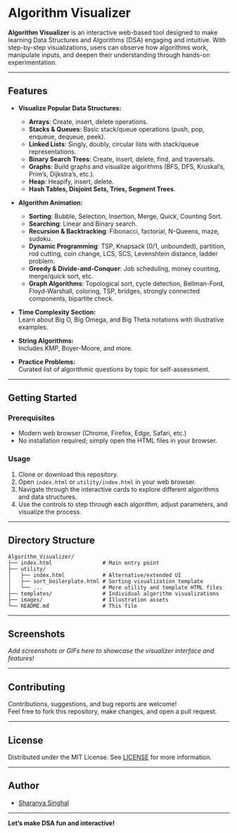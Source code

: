 # Algorithm Visualizer

**Algorithm Visualizer** is an interactive web-based tool designed to make learning Data Structures and Algorithms (DSA) engaging and intuitive. With step-by-step visualizations, users can observe how algorithms work, manipulate inputs, and deepen their understanding through hands-on experimentation.

---

## Features

- **Visualize Popular Data Structures:**
  - **Arrays**: Create, insert, delete operations.
  - **Stacks & Queues**: Basic stack/queue operations (push, pop, enqueue, dequeue, peek).
  - **Linked Lists**: Singly, doubly, circular lists with stack/queue representations.
  - **Binary Search Trees**: Create, insert, delete, find, and traversals.
  - **Graphs**: Build graphs and visualize algorithms (BFS, DFS, Kruskal’s, Prim’s, Dijkstra’s, etc.).
  - **Heap**: Heapify, insert, delete.
  - **Hash Tables, Disjoint Sets, Tries, Segment Trees**.

- **Algorithm Animation:**
  - **Sorting**: Bubble, Selection, Insertion, Merge, Quick, Counting Sort.
  - **Searching**: Linear and Binary search.
  - **Recursion & Backtracking**: Fibonacci, factorial, N-Queens, maze, sudoku.
  - **Dynamic Programming**: TSP, Knapsack (0/1, unbounded), partition, rod cutting, coin change, LCS, SCS, Levenshtein distance, ladder problem.
  - **Greedy & Divide-and-Conquer**: Job scheduling, money counting, merge/quick sort, etc.
  - **Graph Algorithms**: Topological sort, cycle detection, Bellman-Ford, Floyd-Warshall, coloring, TSP, bridges, strongly connected components, bipartite check.

- **Time Complexity Section:**  
  Learn about Big O, Big Omega, and Big Theta notations with illustrative examples.

- **String Algorithms:**  
  Includes KMP, Boyer-Moore, and more.

- **Practice Problems:**  
  Curated list of algorithmic questions by topic for self-assessment.

---

## Getting Started

### Prerequisites

- Modern web browser (Chrome, Firefox, Edge, Safari, etc.)
- No installation required; simply open the HTML files in your browser.

### Usage

1. Clone or download this repository.
2. Open `index.html` or `utility/index.html` in your web browser.
3. Navigate through the interactive cards to explore different algorithms and data structures.
4. Use the controls to step through each algorithm, adjust parameters, and visualize the process.

---

## Directory Structure

```
Algorithm_Visualizer/
├── index.html                # Main entry point
├── utility/
│   ├── index.html            # Alternative/extended UI
│   ├── sort_boilerplate.html # Sorting visualization template
│   └── ...                   # More utility and template HTML files
├── templates/                # Individual algorithm visualizations
├── images/                   # Illustration assets
└── README.md                 # This file
```

---

## Screenshots

_Add screenshots or GIFs here to showcase the visualizer interface and features!_

---

## Contributing

Contributions, suggestions, and bug reports are welcome!  
Feel free to fork this repository, make changes, and open a pull request.

---

## License

Distributed under the MIT License. See [LICENSE](LICENSE) for more information.

---

## Author

- [Sharanya Singhal](https://github.com/sharanyasinghal)

---

**Let’s make DSA fun and interactive!**
